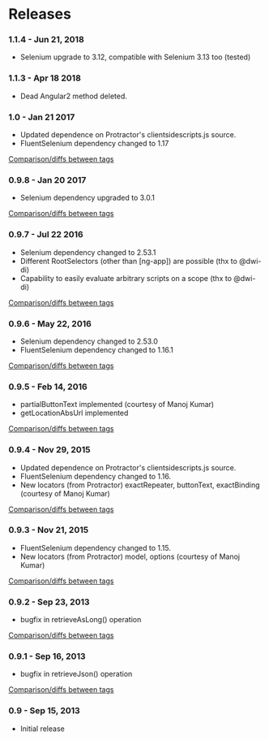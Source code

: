 # Releases

### 1.1.4 - Jun 21, 2018

* Selenium upgrade to 3.12, compatible with Selenium 3.13 too (tested)

### 1.1.3 - Apr 18 2018

* Dead Angular2 method deleted.

### 1.0 - Jan 21 2017

* Updated dependence on Protractor's clientsidescripts.js source.
* FluentSelenium dependency changed to 1.17

[Comparison/diffs between tags](https://github.com/paul-hammant/ngWebDriver/compare/ngwebdriver-0.9.8...ngwebdriver-1.0)

### 0.9.8 - Jan 20 2017

* Selenium dependency upgraded to 3.0.1

[Comparison/diffs between tags](https://github.com/paul-hammant/ngWebDriver/compare/ngwebdriver-0.9.7...ngwebdriver-0.9.8)

### 0.9.7 - Jul 22 2016

* Selenium dependency changed to 2.53.1
* Different RootSelectors (other than [ng-app]) are possible (thx to @dwi-di)
* Capability to easily evaluate arbitrary scripts on a scope (thx to @dwi-di)

[Comparison/diffs between tags](https://github.com/paul-hammant/ngWebDriver/compare/ngwebdriver-0.9.6...ngwebdriver-0.9.7)

### 0.9.6 - May 22, 2016

* Selenium dependency changed to 2.53.0
* FluentSelenium dependency changed to 1.16.1

[Comparison/diffs between tags](https://github.com/paul-hammant/ngWebDriver/compare/ngwebdriver-0.9.5...ngwebdriver-0.9.6)

### 0.9.5 - Feb 14, 2016

* partialButtonText implemented (courtesy of Manoj Kumar)
* getLocationAbsUrl implemented

[Comparison/diffs between tags](https://github.com/paul-hammant/ngWebDriver/compare/ngwebdriver-0.9.4...ngwebdriver-0.9.5)

### 0.9.4 - Nov 29, 2015

* Updated dependence on Protractor's clientsidescripts.js source.
* FluentSelenium dependency changed to 1.16.
* New locators (from Protractor) exactRepeater, buttonText, exactBinding (courtesy of Manoj Kumar)

[Comparison/diffs between tags](https://github.com/paul-hammant/ngWebDriver/compare/ngwebdriver-0.9.3...ngwebdriver-0.9.4)

### 0.9.3 - Nov 21, 2015

* FluentSelenium dependency changed to 1.15.
* New locators (from Protractor) model, options (courtesy of Manoj Kumar)

[Comparison/diffs between tags](https://github.com/paul-hammant/ngWebDriver/compare/ngwebdriver-0.9.2...ngwebdriver-0.9.3)

### 0.9.2 - Sep 23, 2013

* bugfix in retrieveAsLong() operation

[Comparison/diffs between tags](https://github.com/paul-hammant/ngWebDriver/compare/ngwebdriver-0.9.1...ngwebdriver-0.9.2)

### 0.9.1 - Sep 16, 2013

* bugfix in retrieveJson() operation

[Comparison/diffs between tags](https://github.com/paul-hammant/ngWebDriver/compare/ngwebdriver-0.9...ngwebdriver-0.9.1)

### 0.9 - Sep 15, 2013

* Initial release

